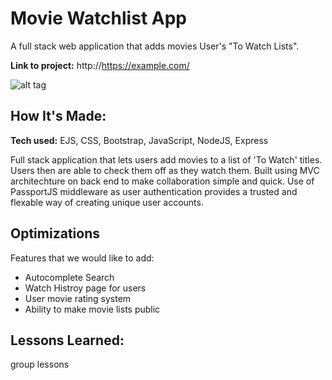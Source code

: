 # Movie Watchlist App
A full stack web application that adds movies User's "To Watch Lists". 

**Link to project:** http://https://example.com/

![alt tag]()

## How It's Made:

**Tech used:** EJS, CSS, Bootstrap, JavaScript, NodeJS, Express

Full stack application that lets users add movies to a list of 'To Watch' titles. Users then are able to check them off as they watch them. Built using MVC architechture on back end to make collaboration simple and quick. Use of PassportJS middleware as user authentication provides a trusted and flexable way of creating unique user accounts. 

## Optimizations
Features that we would like to add:
- Autocomplete Search
- Watch Histroy page for users
- User movie rating system
- Ability to make movie lists public

## Lessons Learned:
group lessons

